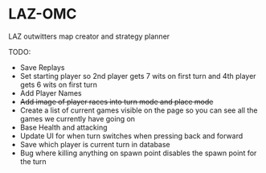 # LAZ-OMC

LAZ outwitters map creator and strategy planner

TODO:

- Save Replays
- Set starting player so 2nd player gets 7 wits on first turn and 4th player gets 6 wits on first turn
- Add Player Names
- ~~Add image of player races into turn mode and place mode~~
- Create a list of current games visible on the page so you can see all the games we currently have going on
- Base Health and attacking
- Update UI for when turn switches when pressing back and forward
- Save which player is current turn in database
- Bug where killing anything on spawn point disables the spawn point for the turn
